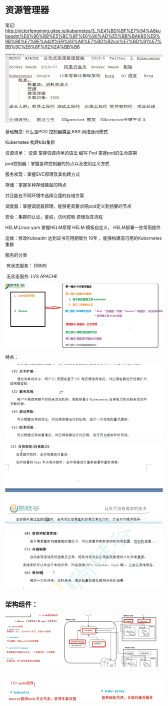 # 资源管理器  

笔记: http://victorfengming.gitee.io/kubernetes/3_%E4%BD%BF%E7%94%A8kubeadm%E6%96%B9%E5%BC%8F%E6%90%AD%E5%BB%BAK8S%E9%9B%86%E7%BE%A4/#%E9%83%A8%E7%BD%B2cni%E7%BD%91%E7%BB%9C%E6%8F%92%E4%BB%B6

![image-20210610221643405](https://raw.githubusercontent.com/xgdwudi/images/master/img/image-20210610221643405.png)

基础概念: 什么是POD 控制器类型  K8S  网络通讯模式

Kubernetes 构建k8s集群

资源清单： 资源  掌握资源清单的语法  编写 Pod  掌握pod的生命周期

pod控制器：掌握各种控制器的特点以及使用定义方式

服务发现：掌握SVC原理及其构建方式

存储：掌握多种存储类型的特点

并且能在不同环境中选择合适的存储方案

调度器：掌握调度器原理，能够更具要求把pod定义到想要的节点

安全：集群的认证，鉴权，访问控制 原理及其流程

HELM:Linux yum 掌握HELM原理 HELM 模板自定义，   HELM部署一些常用插件

运维：修改Kubeadm 达到证书可用期限为 10年 ，能够构建高可用的Kubernetes集群

服务的分类

​	有状态服务： DBMS

​	无状态服务: 	LVS  APACHE

![image-20210610230356687](https://raw.githubusercontent.com/xgdwudi/images/master/img/image-20210610230356687.png)

特点：

![image-20210615191223244](https://raw.githubusercontent.com/xgdwudi/images/master/img/image-20210615191223244.png)

![image-20210615191239696](https://raw.githubusercontent.com/xgdwudi/images/master/img/image-20210615191239696.png)

![image-20210615191406427](https://raw.githubusercontent.com/xgdwudi/images/master/img/image-20210615191406427.png)

## 架构组件：

![image-20210615192118330](https://raw.githubusercontent.com/xgdwudi/images/master/img/image-20210615192118330.png)

![image-20210615192320365](https://raw.githubusercontent.com/xgdwudi/images/master/img/image-20210615192320365.png)